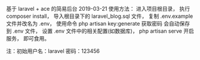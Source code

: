 基于 laravel + ace 的简易后台
2019-03-21
使用方法：
进入项目根目录，
执行 composer install，
导入根目录下的 laravel_blog.sql 文件，
复制 .env.example 文件并改名为 .env，
使用命令 php artisan key:generate 获取密码 会自动保存到 .env 文件，
设置 .env 文件中的相关配置(如数据库)，
php artisan serve 开启服务，
即可食用。

注：初始用户名：laravel 密码：123456
